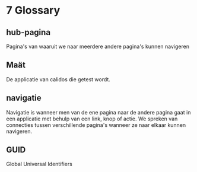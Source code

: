 # 7 Glossary

## hub-pagina

Pagina's van waaruit we naar meerdere andere pagina's kunnen navigeren

## Maät

De applicatie van calidos die getest wordt. 

## navigatie

Navigatie is wanneer men van de ene pagina naar de andere pagina gaat in een applicatie met behulp van een link, knop of actie. We spreken van connecties tussen verschillende pagina's wanneer ze naar elkaar kunnen navigeren.
## GUID

Global Universal Identifiers
